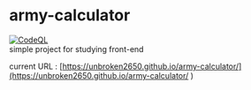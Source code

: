 # army-calculator
[![CodeQL](https://github.com/unbroken2650/army-calculator/actions/workflows/codeql-analysis.yml/badge.svg?branch=main)](https://github.com/unbroken2650/army-calculator/actions/workflows/codeql-analysis.yml)  
simple project for studying front-end

current URL : [https://unbroken2650.github.io/army-calculator/](https://unbroken2650.github.io/army-calculator/
)
